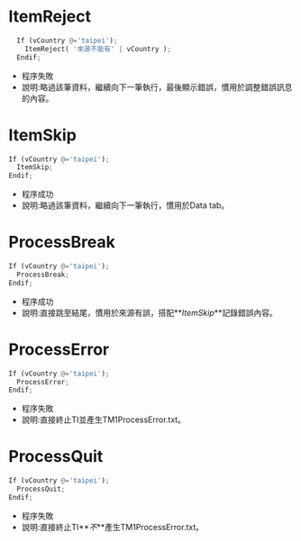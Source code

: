 # ItemReject

  ```python
    If (vCountry @='taipei');
      ItemReject( '來源不能有' | vCountry );
    Endif;
  ```
  * 程序失敗
  * 說明:略過該筆資料，繼續向下一筆執行，最後顯示錯誤，慣用於調整錯誤訊息的內容。
  
  
# ItemSkip

  ```python
  If (vCountry @='taipei');
    ItemSkip;
  Endif;
  ```
  * 程序成功
  * 說明:略過該筆資料，繼續向下一筆執行，慣用於Data tab。
  
  
# ProcessBreak

  ```python
  If (vCountry @='taipei');
    ProcessBreak;
  Endif;
  ```
  * 程序成功
  * 說明:直接跳至結尾，慣用於來源有誤，搭配**_ItemSkip_**記錄錯誤內容。  
  
  
# ProcessError

  ```python
  If (vCountry @='taipei');
    ProcessError;
  Endif;
  ```
  * 程序失敗
  * 說明:直接終止TI並產生TM1ProcessError.txt。 
  
  
# ProcessQuit

  ```python
  If (vCountry @='taipei');
    ProcessQuit;
  Endif;
  ```
  * 程序失敗
  * 說明:直接終止TI**_不_**產生TM1ProcessError.txt。 
